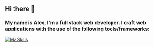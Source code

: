 ## Hi there 👋

### My name is Alex, I'm a full stack web developer. I craft web applications with the use of the following tools/frameworks:
[![My Skills](https://skillicons.dev/icons?i=,react,js,html,css,postgres,nodejs,py,php,firebase,&perline=3)](https://skillicons.dev)



